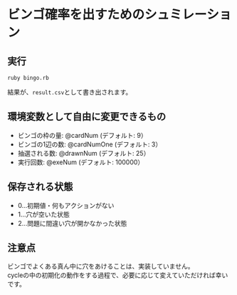 # ビンゴ確率を出すためのシュミレーション
## 実行
```
ruby bingo.rb
```
結果が、```result.csv```として書き出されます。

## 環境変数として自由に変更できるもの
- ビンゴの枠の量: @cardNum (デフォルト: 9） 
- ビンゴの1辺の数: @cardNumOne (デフォルト: 3） 
- 抽選される数: @drawnNum (デフォルト: 25） 
- 実行回数: @exeNum  (デフォルト: 100000） 

## 保存される状態
- 0...初期値・何もアクションがない
- 1...穴が空いた状態
- 2...問題に間違い穴が開かなかった状態


## 注意点
ビンゴでよくある真ん中に穴をあけることは、実装していません。  
cycleの中の初期化の動作をする過程で、必要に応じて変えていただければ幸いです。
